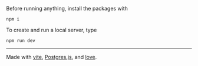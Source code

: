 Before running anything, install the packages with
```
npm i
```

To create and run a local server, type
```
npm run dev
```
---
Made with [vite](https://vite.dev/), [Postgres.js](https://github.com/porsager/postgres), and [love](https://en.wikipedia.org/wiki/Love).
